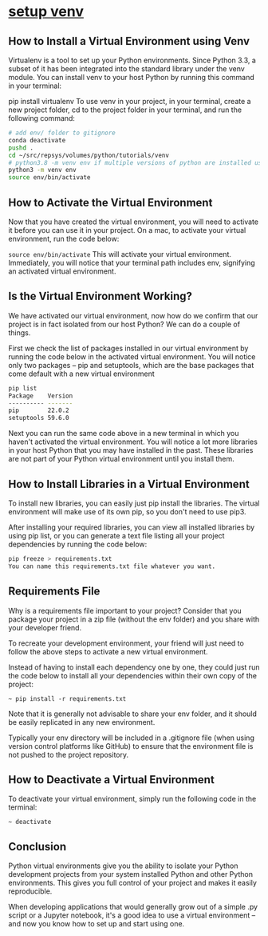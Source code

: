 # **[setup venv](https://www.freecodecamp.org/news/how-to-setup-virtual-environments-in-python/)**

## How to Install a Virtual Environment using Venv

Virtualenv is a tool to set up your Python environments. Since Python 3.3, a subset of it has been integrated into the standard library under the venv module. You can install venv to your host Python by running this command in your terminal:

pip install virtualenv
To use venv in your project, in your terminal, create a new project folder, cd to the project folder in your terminal, and run the following command:

```bash
# add env/ folder to gitignore
conda deactivate
pushd .
cd ~/src/repsys/volumes/python/tutorials/venv
# python3.8 -m venv env if multiple versions of python are installed using deadsnakes ppa
python3 -m venv env
source env/bin/activate
```

## How to Activate the Virtual Environment

Now that you have created the virtual environment, you will need to activate it before you can use it in your project. On a mac, to activate your virtual environment, run the code below:

```source env/bin/activate```
This will activate your virtual environment. Immediately, you will notice that your terminal path includes env, signifying an activated virtual environment.

## Is the Virtual Environment Working?

We have activated our virtual environment, now how do we confirm that our project is in fact isolated from our host Python? We can do a couple of things.

First we check the list of packages installed in our virtual environment by running the code below in the activated virtual environment. You will notice only two packages – pip and setuptools, which are the base packages that come default with a new virtual environment

```bash
pip list
Package    Version
---------- -------
pip        22.0.2
setuptools 59.6.0
```

Next you can run the same code above in a new terminal in which you haven't activated the virtual environment. You will notice a lot more libraries in your host Python that you may have installed in the past. These libraries are not part of your Python virtual environment until you install them.

## How to Install Libraries in a Virtual Environment

To install new libraries, you can easily just pip install the libraries. The virtual environment will make use of its own pip, so you don't need to use pip3.

After installing your required libraries, you can view all installed libraries by using pip list, or you can generate a text file listing all your project dependencies by running the code below:

```bash
pip freeze > requirements.txt
You can name this requirements.txt file whatever you want.
```

## Requirements File

Why is a requirements file important to your project? Consider that you package your project in a zip file (without the env folder) and you share with your developer friend.

To recreate your development environment, your friend will just need to follow the above steps to activate a new virtual environment.

Instead of having to install each dependency one by one, they could just run the code below to install all your dependencies within their own copy of the project:

```~ pip install -r requirements.txt```

Note that it is generally not advisable to share your env folder, and it should be easily replicated in any new environment.

Typically your env directory will be included in a .gitignore file (when using version control platforms like GitHub) to ensure that the environment file is not pushed to the project repository.

## How to Deactivate a Virtual Environment

To deactivate your virtual environment, simply run the following code in the terminal:

```~ deactivate```

## Conclusion

Python virtual environments give you the ability to isolate your Python development projects from your system installed Python and other Python environments. This gives you full control of your project and makes it easily reproducible.

When developing applications that would generally grow out of a simple .py script or a Jupyter notebook, it's a good idea to use a virtual environment – and now you know how to set up and start using one.
